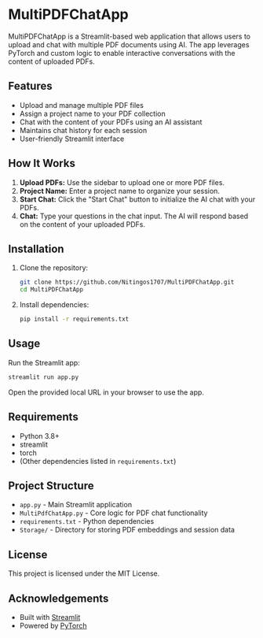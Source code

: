 # MultiPDFChatApp

MultiPDFChatApp is a Streamlit-based web application that allows users to upload and chat with multiple PDF documents using AI. The app leverages PyTorch and custom logic to enable interactive conversations with the content of uploaded PDFs.

## Features
- Upload and manage multiple PDF files
- Assign a project name to your PDF collection
- Chat with the content of your PDFs using an AI assistant
- Maintains chat history for each session
- User-friendly Streamlit interface

## How It Works
1. **Upload PDFs:** Use the sidebar to upload one or more PDF files.
2. **Project Name:** Enter a project name to organize your session.
3. **Start Chat:** Click the "Start Chat" button to initialize the AI chat with your PDFs.
4. **Chat:** Type your questions in the chat input. The AI will respond based on the content of your uploaded PDFs.

## Installation
1. Clone the repository:
   ```sh
   git clone https://github.com/Nitingos1707/MultiPDFChatApp.git
   cd MultiPDFChatApp
   ```
2. Install dependencies:
   ```sh
   pip install -r requirements.txt
   ```

## Usage
Run the Streamlit app:
```sh
streamlit run app.py
```

Open the provided local URL in your browser to use the app.

## Requirements
- Python 3.8+
- streamlit
- torch
- (Other dependencies listed in `requirements.txt`)

## Project Structure
- `app.py` - Main Streamlit application
- `MultiPdfChatApp.py` - Core logic for PDF chat functionality
- `requirements.txt` - Python dependencies
- `Storage/` - Directory for storing PDF embeddings and session data

## License
This project is licensed under the MIT License.

## Acknowledgements
- Built with [Streamlit](https://streamlit.io/)
- Powered by [PyTorch](https://pytorch.org/)
